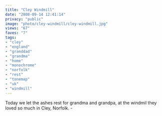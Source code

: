 ```yaml
---
title: "Cley Windmill"
date: "2008-09-14 12:41:14"
privacy: "public"
image: "photo/cley-windmill/cley-windmill.jpg"
views: "67"
faves: "7"
tags:
- "cley"
- "england"
- "granddad"
- "grandma"
- "home"
- "monochrome"
- "norfolk"
- "rest"
- "tonemap"
- "uk"
- "windmill"
---
```

Today we let the ashes rest for grandma and grandpa, at the windmil they loved so much in Cley, Norfolk. - <a href="/photos/2008/09/14/cley-windmill"></a>

